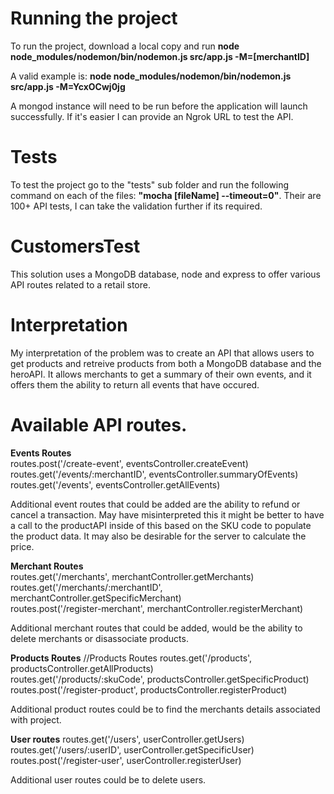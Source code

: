 # Running the project

To run the project, download a local copy and run <b>node node_modules/nodemon/bin/nodemon.js src/app.js -M=[merchantID]</b><br> 

A valid example is: <b>node node_modules/nodemon/bin/nodemon.js src/app.js -M=YcxOCwj0jg</b><br>

A mongod instance will need to be run before the 
application will launch successfully. If it's easier I can provide an Ngrok URL to test the API. 

# Tests

To test the project go to the "tests" sub folder and run the following command on each of the files: <b>"mocha [fileName] --timeout=0"</b>. Their are 100+ API tests, I can take the validation further if its required. 

# CustomersTest 
This solution uses a MongoDB database, node and express to offer various API routes related to a retail store.  

# Interpretation 
My interpretation of the problem was to create an API that allows users to get products and retreive products from both a MongoDB database and the heroAPI. It allows merchants to get a summary of their own events, and it offers them the ability to return all events that have occured.  <br>

# Available API routes. 
<b>Events Routes</b><br>
routes.post('/create-event', eventsController.createEvent)<br>
routes.get('/events/:merchantID', eventsController.summaryOfEvents)<br>
routes.get('/events', eventsController.getAllEvents)<br>

Additional event routes that could be added are the ability to refund or cancel a transaction. 
May have misinterpreted this it might be better to have a call to the productAPI inside of this based on 
the SKU code to populate the product data. It may also be desirable for the server to calculate the price. 

<b>Merchant Routes</b><br>
routes.get('/merchants', merchantController.getMerchants)<br>
routes.get('/merchants/:merchantID', merchantController.getSpecificMerchant)<br>
routes.post('/register-merchant', merchantController.registerMerchant)<br>

Additional merchant routes that could be added, would be the ability to delete merchants or disassociate products. 
<br>

<b>Products Routes</b>
//Products Routes
routes.get('/products', productsController.getAllProducts)<br>
routes.get('/products/:skuCode', productsController.getSpecificProduct)</br>
routes.post('/register-product', productsController.registerProduct)<br>

Additional product routes could be to find the merchants details associated with project. 
<br>

<b>User routes</b>
routes.get('/users', userController.getUsers)<br>
routes.get('/users/:userID', userController.getSpecificUser)<br>
routes.post('/register-user', userController.registerUser)<br>

Additional user routes could be to delete users. 








